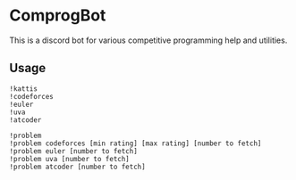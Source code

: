 # ComprogBot

This is a discord bot for various competitive programming help and utilities.

## Usage

```
!kattis
!codeforces
!euler
!uva
!atcoder

!problem
!problem codeforces [min rating] [max rating] [number to fetch]
!problem euler [number to fetch]
!problem uva [number to fetch]
!problem atcoder [number to fetch]
```